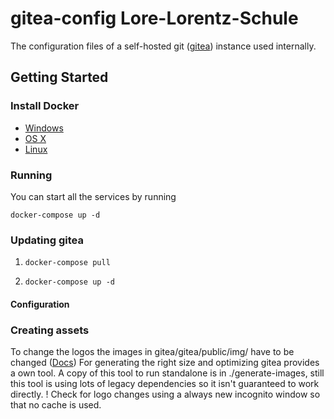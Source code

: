 # gitea-config Lore-Lorentz-Schule

The configuration files of a self-hosted git ([gitea](https://gitea.io/en-us/)) instance used internally.

## Getting Started

### Install Docker

* [Windows](https://docs.docker.com/windows/started)
* [OS X](https://docs.docker.com/mac/started/)
* [Linux](https://docs.docker.com/linux/started/)

### Running

You can start all the services by running

`docker-compose up -d`

### Updating gitea

1. `docker-compose pull`

2. `docker-compose up -d`

#### Configuration


### Creating assets

To change the logos the images in gitea/gitea/public/img/ have to be changed
([Docs](https://docs.gitea.io/en-us/customizing-gitea/#changing-the-logo))
For generating the right size and optimizing gitea provides a own tool. A copy of this tool to run standalone is in ./generate-images, still this tool is using lots of legacy dependencies so it isn't guaranteed to work directly.
! Check for logo changes using a always new incognito window so that no cache is used.
